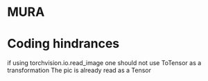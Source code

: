# MURA


# Coding hindrances
if using torchvision.io.read_image one should not use ToTensor as a transformation
The pic is already read as a Tensor

 